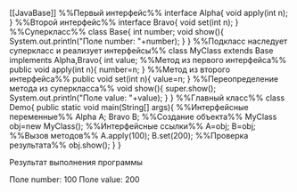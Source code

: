 [[JavaBase]]
%%Первый интерфейс%%
interface Alpha{
	void apply(int n);
}
%%Второй интерфейс%%
interface Bravo{
	void set(int n);
}
%%Суперкласс%%
class Base{
	int number;
	void show(){
		System.out.println("Поле number: "+number);
	}
}
%%Подкласс наследует суперкласс и реализует интерфейсы%%
class MyClass extends Base implements Alpha,Bravo{
	int value;
%%Метод из первого интерфейса%%
	public void apply(int n){
		number=n;
	}
%%Метод из второго интерфейса%%
	public void set(int n){
		value=n;
	}
%%Переопределение метода из суперкласса%%
	void show(){
		super.show();
		System.out.println("Поле value: "+value);
	}
}
%%Главный класс%%
class Demo{
	public static void main(String[] args){
%%Интерфейсные переменные%%
		Alpha A;
		Bravo B;
%%Создание объекта%%
		MyClass obj=new MyClass();
%%Интерфейсные ссылки%%
		A=obj;
		B=obj;
%%Вызов методов%%
		A.apply(100);
		B.set(200);
%%Проверка результата%%
		obj.show();
	}
}

Результат выполнения программы

Поле number: 100
Поле value: 200